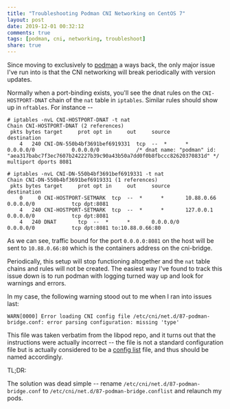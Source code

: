 ```yaml
---
title: "Troubleshooting Podman CNI Networking on CentOS 7"
layout: post
date: 2019-12-01 00:32:12
comments: true
tags: [podman, cni, networking, troubleshoot]
share: true
---
```

Since moving to exclusively to [podman](https://podman.io) a ways back, the only
major issue I've run into is that the CNI networking will break periodically
with version updates.

Normally when a port-binding exists, you'll see the dnat rules on the
`CNI-HOSTPORT-DNAT` chain of the `nat` table in `iptables`. Similar rules should
show up in `nftables`. For instance --

    # iptables -nvL CNI-HOSTPORT-DNAT -t nat
    Chain CNI-HOSTPORT-DNAT (2 references)
     pkts bytes target     prot opt in     out     source               destination
        4   240 CNI-DN-550b4bf3691bef6919331  tcp  --  *      *       0.0.0.0/0            0.0.0.0/0            /* dnat name: "podman" id: "aea317babc7f3ec7607b242227b39c90a43b50a7dd0f0b8fbccc82620370831d" */ multiport dports 8081

    # iptables -nvL CNI-DN-550b4bf3691bef6919331 -t nat
    Chain CNI-DN-550b4bf3691bef6919331 (1 references)
     pkts bytes target     prot opt in     out     source               destination
        0     0 CNI-HOSTPORT-SETMARK  tcp  --  *      *       10.88.0.66           0.0.0.0/0            tcp dpt:8081
        4   240 CNI-HOSTPORT-SETMARK  tcp  --  *      *       127.0.0.1            0.0.0.0/0            tcp dpt:8081
        4   240 DNAT       tcp  --  *      *       0.0.0.0/0            0.0.0.0/0            tcp dpt:8081 to:10.88.0.66:80

As we can see, traffic bound for the port `0.0.0.0:8081` on the host will be
sent to `10.88.0.66:80` which is the containers address on the cni-bridge.

Periodically, this setup will stop functioning altogether and the `nat` table
chains and rules will not be created. The easiest way I've found to track this
issue down is to run podman with logging turned way up and look for warnings
and errors.

In my case, the following warning stood out to me when I ran into issues last:

    WARN[0000] Error loading CNI config file /etc/cni/net.d/87-podman-bridge.conf: error parsing configuration: missing 'type'

This file was taken verbatim from the libpod repo, and it turns out that the
instructions were actually incorrect -- the file is not a standard
configuration file but is actually considered to be a [config
list](https://github.com/containernetworking/cni/blob/master/SPEC.md#network-configuration-lists)
file, and thus should be named accordingly.

TL;DR:

The solution was dead simple -- rename `/etc/cni/net.d/87-podman-bridge.conf`
to `/etc/cni/net.d/87-podman-bridge.conflist` and relaunch my pods.
